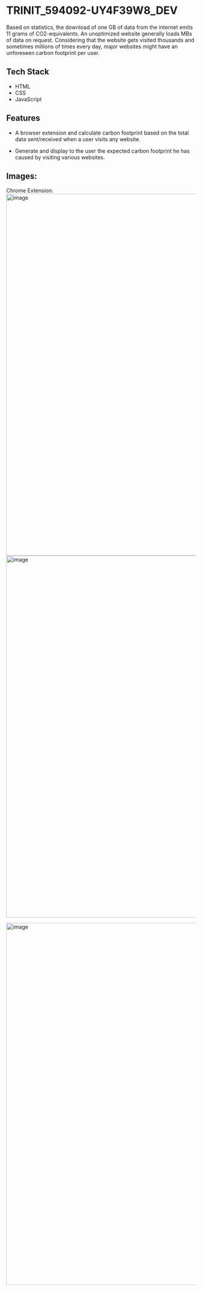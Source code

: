 # TRINIT_594092-UY4F39W8_DEV
Based on statistics, the download of one GB of data from the internet emits 11 grams of
CO2-equivalents. An unoptimized website generally loads MBs of data on request.
Considering that the website gets visited thousands and sometimes millions of times
every day, major websites might have an unforeseen carbon footprint per user.

## Tech Stack
- HTML
- CSS
- JavaScript


## Features
- A browser extension and calculate carbon footprint based on the total
data sent/received when a user visits any website.

- Generate and display to the user the expected carbon footprint he has caused
by visiting various websites.


## Images:

Chrome Extension:
<img width="960" alt="image" src="https://user-images.githubusercontent.com/74111792/218283676-115367ef-892a-4a87-99d8-4dc73d588e27.png">
<img width="960" alt="image" src="https://user-images.githubusercontent.com/74111792/218283687-1b2e594c-0693-4e62-8967-860cc0220b9b.png">

<img width="960" alt="image" src="https://user-images.githubusercontent.com/74111792/218283612-54cbd63c-d7f1-413f-a286-2842b61c8452.png">

